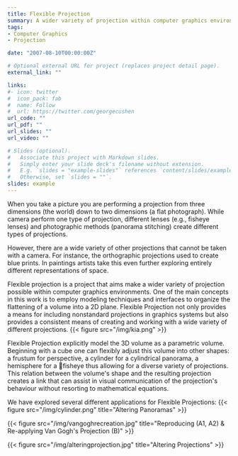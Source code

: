```yaml
---
title: Flexible Projection
summary: A wider variety of projection within computer graphics environments.
tags:
- Computer Graphics
- Projection

date: "2007-08-10T00:00:00Z"

# Optional external URL for project (replaces project detail page).
external_link: ""

links:
#- icon: twitter
#  icon_pack: fab
#  name: Follow
#  url: https://twitter.com/georgecushen
url_code: ""
url_pdf: ""
url_slides: ""
url_video: ""

# Slides (optional).
#   Associate this project with Markdown slides.
#   Simply enter your slide deck's filename without extension.
#   E.g. `slides = "example-slides"` references `content/slides/example-slides.md`.
#   Otherwise, set `slides = ""`.
slides: example
---
```


When you take a picture you are performing a projection from three dimensions (the world) down to two dimensions (a flat photograph). While camera perform one type of projection, different lenses (e.g., fisheye lenses) and photographic methods (panorama stitching) create different types of projections.

However, there are a wide variety of other projections that cannot be taken with a camera. For instance, the orthographic projections used to create blue prints. In paintings artists take this even further exploring entirely different representations of space.

Flexible projection is a project that aims make a wider variety of projection possible within computer graphics environments. One of the main concepts in this work is to employ modeling techniques and interfaces to organize the flattening of a volume into a 2D plane. Flexible Projection not only provides a means for including nonstandard projections in graphics systems but also provides a consistent means of creating and working with a wide variety of different projections.
{{< figure src="/img/kia.png" >}}

Flexible Projection explicitly model the 3D volume as a parametric volume. Beginning with a cube one can flexibly adjust this volume into other shapes: a frustum for perspective, a cylinder for a cylindrical panorama, a hemisphere for a fisheye thus allowing for a diverse variety of projections. This relation between the volume's shape and the resulting projection creates a link that can assist in visual communication of the projection's behaviour without resorting to mathematical equations.

We have explored several different applications for Flexible Projections:
{{< figure src="/img/cylinder.png" title="Altering Panoramas" >}}

{{< figure src="/img/vangoghrecreation.jpg" title="Reproducing (A1, A2) & Re-applying Van Gogh's Projection (B)" >}}

{{< figure src="/img/alteringprojection.jpg" title="Altering Projections" >}}
